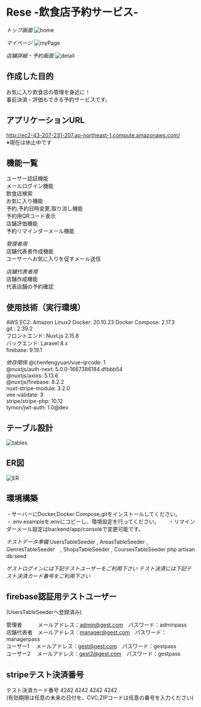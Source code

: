 # Rese -飲食店予約サービス-  

*トップ画面*
![home](https://user-images.githubusercontent.com/119908511/233911113-c72da708-ac41-4641-aa20-e3cc0f986b7b.png)

*マイページ*
![myPage](https://user-images.githubusercontent.com/119908511/233911134-ac7e5f16-6e74-4915-91b6-44c40afb768d.png)


*店舗詳細・予約画面*
![detail](https://user-images.githubusercontent.com/119908511/233911150-dc8c99b9-fcc5-4407-9048-58b55239adc0.png)



## 作成した目的
お気に入り飲食店の管理を身近に！  
事前決済・評価もできる予約サービスです。  

## アプリケーションURL
http://ec2-43-207-231-207.ap-northeast-1.compute.amazonaws.com/  
※現在は休止中です　　


## 機能一覧
ユーザー認証機能  
メールログイン機能  
飲食店検索  
お気に入り機能  
予約,予約日時変更,取り消し機能  
予約用QRコード表示  
店舗評価機能  
予約リマインダーメール機能  
  
*管理者用*  
店舗代表者作成機能  
ユーザーへお気に入りを促すメール送信
  
*店舗代表者用*  
店舗作成機能  
代表店舗の予約確認  


## 使用技術（実行環境）
AWS EC2: Amazon Linux2
Docker: 20.10.23
Docker Compose: 2.17.3  
git : 2.39.2  
フロントエンド: Nuxt.js 2.15.8  
バックエンド: Laravel 8.x  
firebase: 9.19.1  
  
*依存関係* 
  @chenfengyuan/vue-qrcode: 1  
  @nuxtjs/auth-next: 5.0.0-1667386184.dfbbb54  
  @nuxtjs/axios: 5.13.6  
  @nuxtjs/firebase: 8.2.2  
  nuxt-stripe-module: 3.2.0  
  vee-validate: 3  
  stripe/stripe-php: 10.12  
  tymon/jwt-auth: 1.0@dev  


## テーブル設計
![tables](https://user-images.githubusercontent.com/119908511/236633456-b75b2864-80fa-4bdd-9ac5-0e63d1fcaedc.png)

## ER図
![ER](https://user-images.githubusercontent.com/119908511/236633448-2e587678-848e-49be-b9c6-4b9d4a04db36.png)


## 環境構築
・サーバーにDocker,Docker Compose,gitをインストールしてください。   
・.env.exampleを.envにコピーし、環境設定を行ってください。　　
・リマインダーメール設定はbackend/app/consoleで変更可能です。　　

*テストデータ準備*
UsersTableSeeder , AreasTableSeeder , GenresTableSeeder　, ShopsTableSeeder , CoursesTableSeeder  php artisan db:seed  


*ゲストログインには下記テストユーザーをご利用下さい*
*テスト決済には下記テスト決済カード番号をご利用下さい*

## firebase認証用テストユーザー
(UsersTableSeederへ登録済み)

管理者　　　メールアドレス：admin@gest.com　パスワード：adminpass  
店舗代表者　メールアドレス：manager@gest.com　パスワード：managerpass  
ユーザー1　 メールアドレス：gest@gest.com　パスワード：gestpass  
ユーザー2　 メールアドレス：gest2@gest.com　パスワード：gestpass  

## stripeテスト決済番号 

テスト決済カード番号  4242 4242 4242 4242  
(有効期限は任意の未来の日付を、CVC,ZIPコードは任意の番号を入力ください)  
